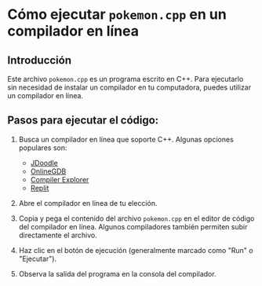 # Cómo ejecutar `pokemon.cpp` en un compilador en línea

## Introducción
Este archivo `pokemon.cpp` es un programa escrito en C++. Para ejecutarlo sin necesidad de instalar un compilador en tu computadora, puedes utilizar un compilador en línea.

## Pasos para ejecutar el código:

1. Busca un compilador en línea que soporte C++. Algunas opciones populares son:
   - [JDoodle](https://www.jdoodle.com/c-online-compiler)
   - [OnlineGDB](https://www.onlinegdb.com/)
   - [Compiler Explorer](https://godbolt.org/)
   - [Replit](https://replit.com/)

2. Abre el compilador en línea de tu elección.

3. Copia y pega el contenido del archivo `pokemon.cpp` en el editor de código del compilador en línea. Algunos compiladores también permiten subir directamente el archivo.

4. Haz clic en el botón de ejecución (generalmente marcado como "Run" o "Ejecutar").

5. Observa la salida del programa en la consola del compilador.
